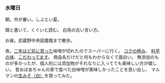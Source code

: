 ### 水曜日

朝。外が暑い。しぶとい夏。

鵠と書いて、くぐいと読む。
白鳥の古い言い方。

お昼。武蔵野中央図書館まで散歩。

夜。[二年ほど前に買った](https://github.com/toasa/diary/blob/main/2022/11/18.md)味噌が切れたのでスーパーに行く。
[コクの極み](https://www.maruman-miso.jp/shop/category/miso/mutenka/archives/1495)、
[料亭の味](https://www.marukome.co.jp/product/detail/miso_001/)、[こだわってます](https://www.hikarimiso.shop/c/miso/0983-8p)。
商品名だけだと何もわからなくて面白い。
無添加のものが多かったが、個人的には添加物がそれなりに入ってても美味しい方が嬉しい。
昔おばあちゃんの家で食べた白味噌が美味しかったことを思い出し、
マルマンの[生みそ（白）](https://www.maruman-miso.jp/shop/category/miso/mutenka/archives/116)を買ってみた。
